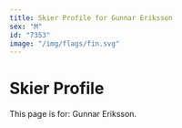 ```yaml
---
title: Skier Profile for Gunnar Eriksson
sex: "M"
id: "7353"
image: "/img/flags/fin.svg" 
---
```


# Skier Profile

This page is for: Gunnar Eriksson.
    